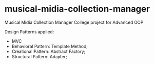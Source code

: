 # musical-midia-collection-manager
Musical Midia Collection Manager
College project for Advanced OOP

Design Patterns applied:
- MVC
- Behavioral Pattern: Template Method;
- Creational Pattern: Abstract Factory;
- Structural Pattern: Adapter;
